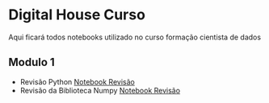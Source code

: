 # Digital House Curso
Aqui ficará todos notebooks utilizado no curso formação cientista de dados

## Modulo 1

- Revisão Python [Notebook Revisão](https://github.com/NetoScientist/DigitalHouse_Curso/blob/main/modulo1/Revisao_Python.ipynb) 
- Revisão da Biblioteca Numpy [Notebook Revisão](https://github.com/NetoScientist/DigitalHouse_Curso/blob/main/modulo1/Revisao_Numpy.ipynb)
